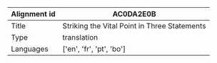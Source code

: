 |Alignment id | AC0DA2E0B
| --- | --- 
|Title | Striking the Vital Point in Three Statements 
|Type | translation
|Languages | ['en', 'fr', 'pt', 'bo']